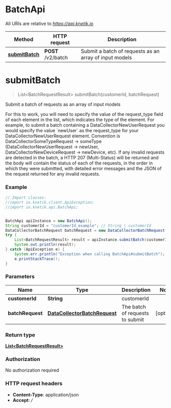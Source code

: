 # BatchApi

All URIs are relative to *https://api.knetik.io*

Method | HTTP request | Description
------------- | ------------- | -------------
[**submitBatch**](BatchApi.md#submitBatch) | **POST** /v2/batch | Submit a batch of requests as an array of input models


<a name="submitBatch"></a>
# **submitBatch**
> List&lt;BatchRequestResult&gt; submitBatch(customerId, batchRequest)

Submit a batch of requests as an array of input models

For this to work, you will need to specify the value of the request_type field of each element in the list, which indicates the type of the element. For example, to submit a batch containing a DataCollectorNewUserRequest you would specify the value &#x60;newUser&#x60; as the request_type for your DataCollectorNewUserRequest element. Convention is DataCollectorSomeTypeRequest -&gt; someType (DataCollectorNewUserRequest -&gt; newUser, DataCollectorNewDeviceRequest -&gt; newDevice, etc). If any invalid requests are detected in the batch, a HTTP 207 (Multi-Status) will be returned and the body will contain the status of each of the requests, in the order in which they were submitted, with detailed error messages and the JSON of the request returned for any invalid requests.

### Example
```java
// Import classes:
//import io.knetik.client.ApiException;
//import io.knetik.api.BatchApi;


BatchApi apiInstance = new BatchApi();
String customerId = "customerId_example"; // String | customerId
DataCollectorBatchRequest batchRequest = new DataCollectorBatchRequest(); // DataCollectorBatchRequest | The batch of requests to submit
try {
    List<BatchRequestResult> result = apiInstance.submitBatch(customerId, batchRequest);
    System.out.println(result);
} catch (ApiException e) {
    System.err.println("Exception when calling BatchApi#submitBatch");
    e.printStackTrace();
}
```

### Parameters

Name | Type | Description  | Notes
------------- | ------------- | ------------- | -------------
 **customerId** | **String**| customerId |
 **batchRequest** | [**DataCollectorBatchRequest**](DataCollectorBatchRequest.md)| The batch of requests to submit | [optional]

### Return type

[**List&lt;BatchRequestResult&gt;**](BatchRequestResult.md)

### Authorization

No authorization required

### HTTP request headers

 - **Content-Type**: application/json
 - **Accept**: */*


